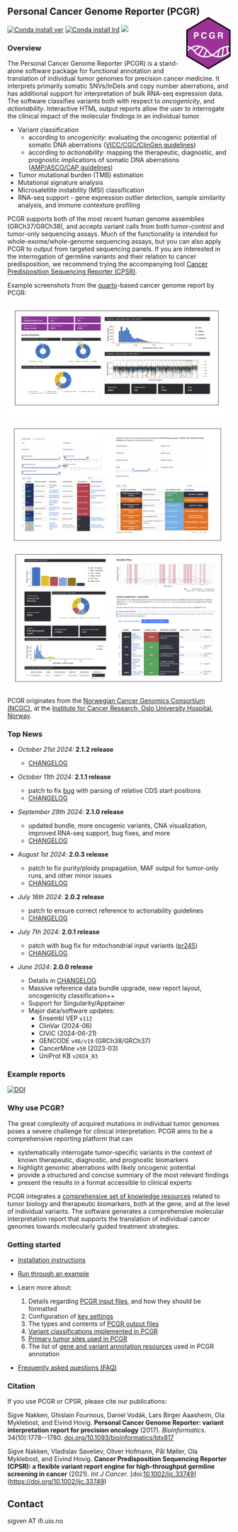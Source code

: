 ## Personal Cancer Genome Reporter (PCGR) <a href="https://sigven.github.io/pcgr/"><img src="pcgrr/man/figures/logo.png" align="right" height="118" width="100"/></a>

[![Conda install ver](https://anaconda.org/pcgr/pcgr/badges/version.svg)](https://anaconda.org/pcgr/pcgr)
[![Conda install lrd](https://anaconda.org/pcgr/pcgr/badges/latest_release_date.svg)](https://anaconda.org/pcgr/pcgr)
[<img src="https://img.shields.io/badge/dockerhub-images-important.svg?logo=LOGO">](https://hub.docker.com/r/sigven/pcgr)

### Overview

The Personal Cancer Genome Reporter (PCGR) is a stand-alone software package for functional annotation and translation of individual tumor genomes for precision cancer medicine. It interprets primarily somatic SNVs/InDels and copy number aberrations, and has additional support for interpretation of bulk RNA-seq expression data. The software classifies variants both with respect to _oncogenicity_, and _actionability_. Interactive HTML output reports allow the user to interrogate the clinical impact of the molecular findings in an individual tumor.

- Variant classification
  - according to *oncogenicity*: evaluating the oncogenic potential of somatic DNA aberrations ([VICC/CGC/ClinGen guidelines](https://pubmed.ncbi.nlm.nih.gov/35101336/))
  - according to *actionability*: mapping the therapeutic, diagnostic, and prognostic implications of somatic DNA aberrations ([AMP/ASCO/CAP guidelines](https://pubmed.ncbi.nlm.nih.gov/27993330/))
- Tumor mutational burden (TMB) estimation
- Mutational signature analysis
- Microsatellite instability (MSI) classification
- RNA-seq support - gene expression outlier detection, sample similarity analysis, and immune contexture profiling

PCGR supports both of the most recent human genome assemblies (GRCh37/GRCh38), and accepts variant calls from both tumor-control and tumor-only sequencing assays. Much of the functionality is intended for whole-exome/whole-genome sequencing assays, but you can also apply PCGR to output from targeted sequencing panels. If you are interested in the interrogation of germline variants and their relation to cancer predisposition, we recommend trying the accompanying tool [Cancer Predisposition Sequencing Reporter (CPSR)](https://github.com/sigven/cpsr).

Example screenshots from the [quarto](https://quarto.org)-based cancer genome report by PCGR:

![PCGR screenshot 1](pcgrr/pkgdown/assets/img/sc2.png)
![PCGR screenshot 2](pcgrr/pkgdown/assets/img/sc1.png)
![PCGR screenshot 3](pcgrr/pkgdown/assets/img/sc3.png)

PCGR originates from the [Norwegian Cancer Genomics Consortium (NCGC)](https://cancergenomics.no), at the [Institute for Cancer Research, Oslo University Hospital, Norway](https://radium.no).

### Top News

- *October 21st 2024:* **2.1.2 release**
  - [CHANGELOG](https://sigven.github.io/pcgr/articles/CHANGELOG.html)

- *October 11th 2024:* **2.1.1 release**
  - patch to fix [bug](https://github.com/sigven/pcgr/issues/252) with parsing of relative CDS start positions
  - [CHANGELOG](https://sigven.github.io/pcgr/articles/CHANGELOG.html)

- *September 29th 2024*: **2.1.0 release**
  - updated bundle, more oncogenic variants, CNA visualization, 
    improved RNA-seq support, bug fixes, and more
  - [CHANGELOG](https://sigven.github.io/pcgr/articles/CHANGELOG.html)

- *August 1st 2024*: **2.0.3 release** 
  - patch to fix purity/ploidy propagation, MAF output for tumor-only runs, and other minor issues
  - [CHANGELOG](https://sigven.github.io/pcgr/articles/CHANGELOG.html)

- *July 16th 2024*: **2.0.2 release** 
  - patch to ensure correct reference to actionability guidelines
  - [CHANGELOG](https://sigven.github.io/pcgr/articles/CHANGELOG.html)

- *July 7th 2024*: **2.0.1 release** 
  - patch with bug fix for mitochondrial input variants ([pr245](https://github.com/sigven/pcgr/pull/245))
  - [CHANGELOG](https://sigven.github.io/pcgr/articles/CHANGELOG.html)

- *June 2024*: **2.0.0 release**
  - Details in [CHANGELOG](https://sigven.github.io/pcgr/articles/CHANGELOG.html)
  - Massive reference data bundle upgrade, new report layout, oncogenicity classification++
  - Support for Singularity/Apptainer
  - Major data/software updates:
    - Ensembl VEP `v112`
    - ClinVar (2024-06)
    - CIViC (2024-06-21)
    - GENCODE `v46/v19` (GRCh38/GRCh37)
    - CancerMine `v50` (2023-03)
    - UniProt KB `v2024_03`

### Example reports

[![DOI](https://zenodo.org/badge/DOI/10.5281/zenodo.13855988.svg)](https://doi.org/10.5281/zenodo.13855988)

### Why use PCGR?

The great complexity of acquired mutations in individual tumor genomes poses a severe challenge for clinical interpretation. PCGR aims to be a comprehensive reporting platform that can

- systematically interrogate tumor-specific variants in the context of known therapeutic, diagnostic, and prognostic biomarkers
- highlight genomic aberrations with likely oncogenic potential
- provide a structured and concise summary of the most relevant findings
- present the results in a format accessible to clinical experts

PCGR integrates a [comprehensive set of knowledge resources](https://sigven.github.io/pcgr/articles/annotation_resources.html) related to tumor biology and therapeutic biomarkers, both at the gene, and at the level of individual variants. The software generates a comprehensive molecular interpretation report that supports the translation of individual cancer genomes towards molecularly guided treatment strategies.

### Getting started

- [Installation instructions](https://sigven.github.io/pcgr/articles/installation.html)
- [Run through an example](https://sigven.github.io/pcgr/articles/running.html#example-run)
- Learn more about:

    1) Details regarding [PCGR input files](https://sigven.github.io/pcgr/articles/input.html), and how they should be formatted
    2) Configuration of [key settings](https://sigven.github.io/pcgr/articles/running.html)
    3) The types and contents of [PCGR output files](https://sigven.github.io/pcgr/articles/output.html)
    4) [Variant classifications implemented in PCGR](https://sigven.github.io/pcgr/articles/variant_classification.html)
    5) [Primary tumor sites used in PCGR](https://sigven.github.io/pcgr/articles/primary_tumor_sites.html)
    6) The list of [gene and variant annotation resources](https://sigven.github.io/pcgr/articles/annotation_resources.html) used in PCGR annotation

- [Frequently asked questions (FAQ)](https://sigven.github.io/pcgr/articles/faq.html)

### Citation

If you use PCGR or CPSR, please cite our publications:

Sigve Nakken, Ghislain Fournous, Daniel Vodák, Lars Birger Aaasheim, Ola Myklebost, and Eivind Hovig. **Personal Cancer Genome Reporter: variant interpretation report for precision oncology** (2017). *Bioinformatics*. 34(10):1778--1780. [doi.org/10.1093/bioinformatics/btx817](https://doi.org/10.1093/bioinformatics/btx817)

Sigve Nakken, Vladislav Saveliev, Oliver Hofmann, Pål Møller, Ola Myklebost, and Eivind Hovig. **Cancer Predisposition Sequencing Reporter (CPSR): a flexible variant report engine for high-throughput germline screening in cancer** (2021). *Int J Cancer*. [doi:[10.1002/ijc.33749](doi:%5B10.1002/ijc.33749)](https://doi.org/10.1002/ijc.33749)

## Contact

sigven AT ifi.uio.no
